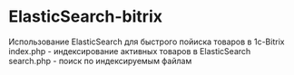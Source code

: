 # ElasticSearch-bitrix
Использование ElasticSearch для быстрого пойиска товаров в 1с-Bitrix
index.php - индексирование активных товаров в ElasticSearch
search.php - поиск по индексируемым файлам
